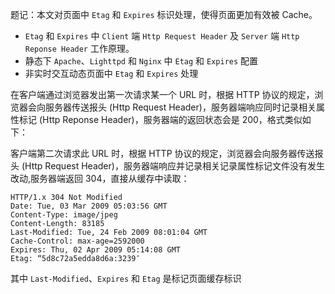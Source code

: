 题记：本文对页面中 `Etag` 和 `Expires` 标识处理，使得页面更加有效被 Cache。
- `Etag` 和 `Expires` 中 `Client` 端 `Http Request Header` 及 `Server` 端 `Http Reponse Header` 工作原理。
- 静态下 `Apache`、`Lighttpd` 和 `Nginx` 中 `Etag` 和 `Expires` 配置
- 非实时交互动态页面中 `Etag` 和 `Expires` 处理

在客户端通过浏览器发出第一次请求某一个 URL 时，根据 HTTP 协议的规定，浏览器会向服务器传送报头 (Http Request Header)，服务器端响应同时记录相关属性标记 (Http Reponse Header)，服务器端的返回状态会是 200，格式类似如下：

<!-- more -->
客户端第二次请求此 URL 时，根据 HTTP 协议的规定，浏览器会向服务器传送报头 (Http Request Header)，服务器端响应并记录相关记录属性标记文件没有发生改动,服务器端返回 304，直接从缓存中读取：

```http
HTTP/1.x 304 Not Modified
Date: Tue, 03 Mar 2009 05:03:56 GMT
Content-Type: image/jpeg
Content-Length: 83185
Last-Modified: Tue, 24 Feb 2009 08:01:04 GMT
Cache-Control: max-age=2592000
Expires: Thu, 02 Apr 2009 05:14:08 GMT
Etag: “5d8c72a5edda8d6a:3239″
```

其中 `Last-Modified`、`Expires` 和 `Etag`
是标记页面缓存标识
